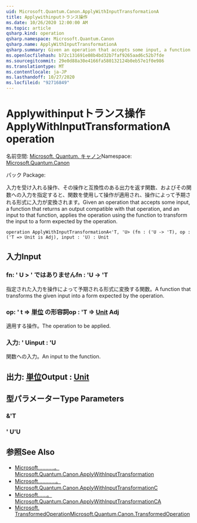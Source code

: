 ```yaml
---
uid: Microsoft.Quantum.Canon.ApplyWithInputTransformationA
title: Applywithinputトランス操作
ms.date: 10/26/2020 12:00:00 AM
ms.topic: article
qsharp.kind: operation
qsharp.namespace: Microsoft.Quantum.Canon
qsharp.name: ApplyWithInputTransformationA
qsharp.summary: Given an operation that accepts some input, a function that returns an output compatible with that operation, and an input to that function, applies the operation using the function to transform the input to a form expected by the operation.
ms.openlocfilehash: b72c131691e08b4bd32b7faf9265aad6c52b7fde
ms.sourcegitcommit: 29e0d88a30e4166fa580132124b0eb57e1f0e986
ms.translationtype: MT
ms.contentlocale: ja-JP
ms.lasthandoff: 10/27/2020
ms.locfileid: "92716849"
---
```

# <a name="applywithinputtransformationa-operation"></a><span data-ttu-id="2f5fc-102">Applywithinputトランス操作</span><span class="sxs-lookup"><span data-stu-id="2f5fc-102">ApplyWithInputTransformationA operation</span></span>

<span data-ttu-id="2f5fc-103">名前空間: [Microsoft. Quantum. キャノン](xref:Microsoft.Quantum.Canon)</span><span class="sxs-lookup"><span data-stu-id="2f5fc-103">Namespace: [Microsoft.Quantum.Canon](xref:Microsoft.Quantum.Canon)</span></span>

<span data-ttu-id="2f5fc-104">パック [](https://nuget.org/packages/)</span><span class="sxs-lookup"><span data-stu-id="2f5fc-104">Package: [](https://nuget.org/packages/)</span></span>


<span data-ttu-id="2f5fc-105">入力を受け入れる操作、その操作と互換性のある出力を返す関数、およびその関数への入力を指定すると、関数を使用して操作が適用され、操作によって予期される形式に入力が変換されます。</span><span class="sxs-lookup"><span data-stu-id="2f5fc-105">Given an operation that accepts some input, a function that returns an output compatible with that operation, and an input to that function, applies the operation using the function to transform the input to a form expected by the operation.</span></span>

```qsharp
operation ApplyWithInputTransformationA<'T, 'U> (fn : ('U -> 'T), op : ('T => Unit is Adj), input : 'U) : Unit
```


## <a name="input"></a><span data-ttu-id="2f5fc-106">入力</span><span class="sxs-lookup"><span data-stu-id="2f5fc-106">Input</span></span>

### <a name="fn--u---t"></a><span data-ttu-id="2f5fc-107">fn: ' U > ' ではありません</span><span class="sxs-lookup"><span data-stu-id="2f5fc-107">fn : 'U -> 'T</span></span>

<span data-ttu-id="2f5fc-108">指定された入力を操作によって予期される形式に変換する関数。</span><span class="sxs-lookup"><span data-stu-id="2f5fc-108">A function that transforms the given input into a form expected by the operation.</span></span>


### <a name="op--t--unit-adj"></a><span data-ttu-id="2f5fc-109">op: ' t => [単位](xref:microsoft.quantum.lang-ref.unit) の形容詞</span><span class="sxs-lookup"><span data-stu-id="2f5fc-109">op : 'T => [Unit](xref:microsoft.quantum.lang-ref.unit) Adj</span></span>

<span data-ttu-id="2f5fc-110">適用する操作。</span><span class="sxs-lookup"><span data-stu-id="2f5fc-110">The operation to be applied.</span></span>


### <a name="input--u"></a><span data-ttu-id="2f5fc-111">入力: ' U</span><span class="sxs-lookup"><span data-stu-id="2f5fc-111">input : 'U</span></span>

<span data-ttu-id="2f5fc-112">関数への入力。</span><span class="sxs-lookup"><span data-stu-id="2f5fc-112">An input to the function.</span></span>



## <a name="output--unit"></a><span data-ttu-id="2f5fc-113">出力: [単位](xref:microsoft.quantum.lang-ref.unit)</span><span class="sxs-lookup"><span data-stu-id="2f5fc-113">Output : [Unit](xref:microsoft.quantum.lang-ref.unit)</span></span>



## <a name="type-parameters"></a><span data-ttu-id="2f5fc-114">型パラメーター</span><span class="sxs-lookup"><span data-stu-id="2f5fc-114">Type Parameters</span></span>

### <a name="t"></a><span data-ttu-id="2f5fc-115">&</span><span class="sxs-lookup"><span data-stu-id="2f5fc-115">'T</span></span>


### <a name="u"></a><span data-ttu-id="2f5fc-116">' U</span><span class="sxs-lookup"><span data-stu-id="2f5fc-116">'U</span></span>



## <a name="see-also"></a><span data-ttu-id="2f5fc-117">参照</span><span class="sxs-lookup"><span data-stu-id="2f5fc-117">See Also</span></span>

- [<span data-ttu-id="2f5fc-118">Microsoft...........。</span><span class="sxs-lookup"><span data-stu-id="2f5fc-118">Microsoft.Quantum.Canon.ApplyWithInputTransformation</span></span>](xref:Microsoft.Quantum.Canon.ApplyWithInputTransformation)
- [<span data-ttu-id="2f5fc-119">Microsoft............。</span><span class="sxs-lookup"><span data-stu-id="2f5fc-119">Microsoft.Quantum.Canon.ApplyWithInputTransformationC</span></span>](xref:Microsoft.Quantum.Canon.ApplyWithInputTransformationC)
- [<span data-ttu-id="2f5fc-120">Microsoft......。</span><span class="sxs-lookup"><span data-stu-id="2f5fc-120">Microsoft.Quantum.Canon.ApplyWithInputTransformationCA</span></span>](xref:Microsoft.Quantum.Canon.ApplyWithInputTransformationCA)
- [<span data-ttu-id="2f5fc-121">Microsoft. TransformedOperation</span><span class="sxs-lookup"><span data-stu-id="2f5fc-121">Microsoft.Quantum.Canon.TransformedOperation</span></span>](xref:Microsoft.Quantum.Canon.TransformedOperation)
